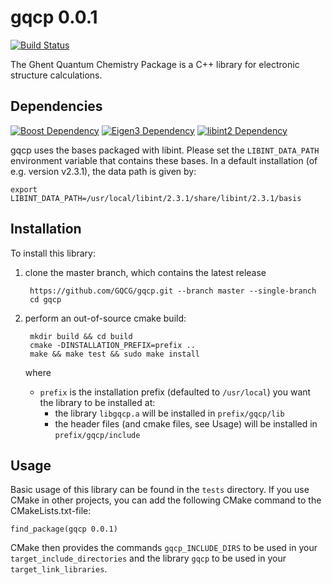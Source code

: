 # gqcp 0.0.1
[![Build Status](https://travis-ci.org/GQCG/gqcp.svg?branch=master)](https://travis-ci.org/GQCG/gqcp)

The Ghent Quantum Chemistry Package is a C++ library for electronic structure calculations.

## Dependencies

[![Boost Dependency](https://img.shields.io/badge/Boost-1.65.1+-000000.svg)](http://www.boost.org)
[![Eigen3 Dependency](https://img.shields.io/badge/Eigen-3.3.4+-000000.svg)](http://eigen.tuxfamily.org/index.php?title=Main_Page)
[![libint2 Dependency](https://img.shields.io/badge/libint-2.3.1+-000000.svg)](https://github.com/evaleev/libint)

gqcp uses the bases packaged with libint. Please set the `LIBINT_DATA_PATH` environment variable that contains these bases. In a default installation (of e.g. version v2.3.1), the data path is given by:
```
export LIBINT_DATA_PATH=/usr/local/libint/2.3.1/share/libint/2.3.1/basis
```

## Installation
To install this library:
1. clone the master branch, which contains the latest release

        https://github.com/GQCG/gqcp.git --branch master --single-branch
        cd gqcp

2. perform an out-of-source cmake build:

        mkdir build && cd build
        cmake -DINSTALLATION_PREFIX=prefix ..
        make && make test && sudo make install

    where
    * `prefix` is the installation prefix (defaulted to `/usr/local`) you want the library to be installed at:
        * the library `libgqcp.a` will be installed in `prefix/gqcp/lib`
        * the header files (and cmake files, see Usage) will be installed in `prefix/gqcp/include`


## Usage
Basic usage of this library can be found in the `tests` directory. If you use CMake in other projects, you can add the following CMake command to the CMakeLists.txt-file:

    find_package(gqcp 0.0.1)

CMake then provides the commands `gqcp_INCLUDE_DIRS` to be used in your `target_include_directories` and the library `gqcp` to be used in your `target_link_libraries`.
